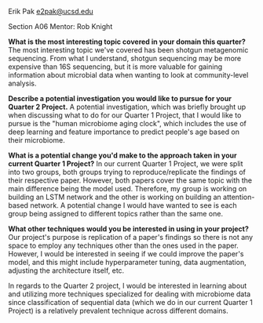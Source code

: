 Erik Pak
e2pak@ucsd.edu

Section A06
Mentor: Rob Knight

**What is the most interesting topic covered in your domain this quarter?**
The most interesting topic we've covered has been shotgun metagenomic sequencing. From what I understand, shotgun sequencing may be more expensive than 16S sequencing, but it is more valuable for gaining information about microbial data when wanting to look at community-level analysis.

**Describe a potential investigation you would like to pursue for your Quarter 2 Project.**
A potential investigation, which was briefly brought up when discussing what to do for our Quarter 1 Project, that I would like to pursue is the "human microbiome aging clock", which includes the use of deep learning and feature importance to predict people's age based on their microbiome.

**What is a potential change you'd make to the approach taken in your current Quarter 1 Project?**
In our current Quarter 1 Project, we were split into two groups, both groups trying to reproduce/replicate the findings of their respective paper. However, both papers cover the same topic with the main difference being the model used. Therefore, my group is working on building an LSTM network and the other is working on building an attention-based network. A potential change I would have wanted to see is each group being assigned to different topics rather than the same one.

**What other techniques would you be interested in using in your project?**
Our project's purpose is replication of a paper's findings so there is not any space to employ any techniques other than the ones used in the paper. However, I would be interested in seeing if we could improve the paper's model, and this might include hyperparameter tuning, data augmentation, adjusting the architecture itself, etc.

In regards to the Quarter 2 project, I would be interested in learning about and utilizing more techniques specialized for dealing with microbiome data since classification of sequential data (which we do in our current Quarter 1 Project) is a relatively prevalent technique across different domains.